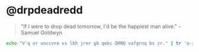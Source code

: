  # @drpdeadredd

> "If I were to drop dead tomorrow, I'd be the happiest man alive." -Samuel Goldwyn

```Bash
echo "V'q or unccvre vs lbh jrer gb qebc QRNQ vafgrnq bs zr." | tr 'a-zA-Z' 'n-za-mN-ZA-M'
```
